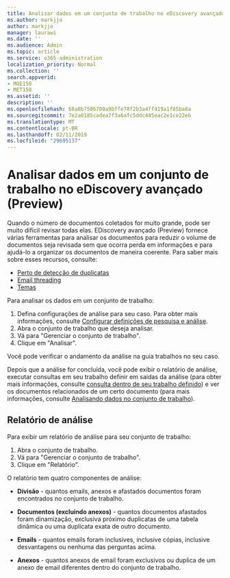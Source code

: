 ```yaml
---
title: Analisar dados em um conjunto de trabalho no eDiscovery avançado (Preview)
ms.author: markjjo
author: markjjo
manager: laurawi
ms.date: ''
ms.audience: Admin
ms.topic: article
ms.service: o365-administration
localization_priority: Normal
ms.collection: ''
search.appverid:
- MOE150
- MET150
ms.assetid: ''
description: ''
ms.openlocfilehash: 68a8b7586700a9bffe78f2b3a4ff419a1f85ba8a
ms.sourcegitcommit: 7e2a0185cadea7f3a6afc5ddc445eac2e1ce22eb
ms.translationtype: MT
ms.contentlocale: pt-BR
ms.lasthandoff: 02/11/2019
ms.locfileid: "29695137"
---
```

# <a name="analyze-data-in-a-working-set-in-advanced-ediscovery-preview"></a>Analisar dados em um conjunto de trabalho no eDiscovery avançado (Preview)

Quando o número de documentos coletados for muito grande, pode ser muito difícil revisar todas elas. EDiscovery avançado (Preview) fornece várias ferramentas para analisar os documentos para reduzir o volume de documentos seja revisada sem que ocorra perda em informações e para ajudá-lo a organizar os documentos de maneira coerente. Para saber mais sobre esses recursos, consulte:

- [Perto de detecção de duplicatas](near-duplicates.md)
- [Email threading](email-threading.md)
- [Temas](themes.md)

Para analisar os dados em um conjunto de trabalho:

1. Defina configurações de análise para seu caso. Para obter mais informações, consulte [Configurar definições de pesquisa e análise](configure-search-analytics-settings.md).
2. Abra o conjunto de trabalho que deseja analisar.
3. Vá para "Gerenciar o conjunto de trabalho".
4. Clique em "Analisar".

Você pode verificar o andamento da análise na guia trabalhos no seu caso.

 Depois que a análise for concluída, você pode exibir o relatório de análise, executar consultas em seu trabalho definir em saídas da análise (para obter mais informações, consulte [consulta dentro de seu trabalho definido](working-set-search.md)) e ver os documentos relacionados de um certo documento (para mais informações, consulte [ Analisando dados no conjunto de trabalho](reviewing-data-in-working-set.md)).

## <a name="analytics-report"></a>Relatório de análise

Para exibir um relatório de análise para seu conjunto de trabalho:

1. Abra o conjunto de trabalho.
2. Vá para "Gerenciar o conjunto de trabalho".
3. Clique em "Relatório".

O relatório tem quatro componentes de análise:

- **Divisão** - quantos emails, anexos e afastados documentos foram encontrados no conjunto de trabalho.

- **Documentos (excluindo anexos)** - quantos documentos afastados foram dinamização, exclusiva próximo duplicatas de uma tabela dinâmica ou uma duplicata exata de outro documento.

- **Emails** - quantos emails foram inclusives, inclusive cópias, inclusive desvantagens ou nenhuma das perguntas acima.

- **Anexos** - quantos anexos de email foram exclusivos ou duplica de um anexo de email diferentes dentro do conjunto de trabalho.